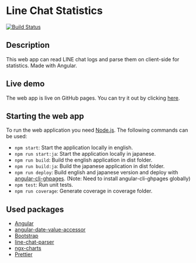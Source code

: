 # Line Chat Statistics

[![Build Status](https://travis-ci.com/dricholm/line-chat-statistics.svg?branch=master)](https://travis-ci.com/dricholm/line-chat-statistics)

## Description

This web app can read LINE chat logs and parse them on client-side for statistics. Made with Angular.

## Live demo

The web app is live on GitHub pages. You can try it out by clicking [here](https://dricholm.github.io/line-chat-statistics).

## Starting the web app

To run the web application you need [Node.js](https://nodejs.org). The following commands can be used:

- `npm start`: Start the application locally in english.
- `npm run start:ja`: Start the application locally in japanese.
- `npm run build`: Build the english application in dist folder.
- `npm run build:ja`: Build the japanese application in dist folder.
- `npm run deploy`: Build english and japanese version and deploy with [angular-cli-ghpages](https://github.com/angular-schule/angular-cli-ghpages). (Note: Need to install angular-cli-ghpages globally)
- `npm test`: Run unit tests.
- `npm run coverage`: Generate coverage in coverage folder.

## Used packages

- [Angular](https://angular.io)
- [angular-date-value-accessor](https://github.com/johanneshoppe/angular-date-value-accessor)
- [Bootstrap](http://getbootstrap.com)
- [line-chat-parser](https://github.com/meyfa/line-chat-parser)
- [ngx-charts](https://github.com/swimlane/ngx-charts)
- [Prettier](https://prettier.io)
